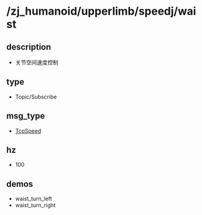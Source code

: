# /zj_humanoid/upperlimb/speedj/waist

## description
- 关节空间速度控制

## type
- Topic/Subscribe

## msg_type
- [TcpSpeed](../../../../zj_humanoid_types.md#TcpSpeed)

## hz
- 100

## demos
- waist_turn_left
- waist_turn_right

